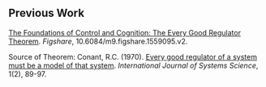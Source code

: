 ## Previous Work

[The Foundations of Control and Cognition: The Every Good Regulator Theorem](). _Figshare_, 10.6084/m9.figshare.1559095.v2.  

Source of Theorem: 
Conant, R.C. (1970). [Every good regulator of a system must be a model of that system](http://pespmc1.vub.ac.be/books/Conant_Ashby.pdf). _International Journal of Systems Science_, 1(2), 89-97.

